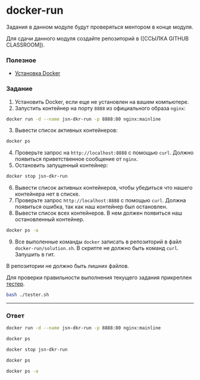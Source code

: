 # docker-run

Задания в данном модуле будут проверяться ментором в конце модуля.

Для сдачи данного модуля создайте репозиторий в ([ССЫЛКА GITHUB CLASSROOM]).

### Полезное

- [Установка Docker](https://docs.docker.com/get-docker/)

### Задание

1. Установить Docker, если еще не установлен на вашем компьютере.
2. Запустить контейнер на порту `8888` из официального образа `nginx`:

```bash
docker run -d --name jsn-dkr-run -p 8888:80 nginx:mainline
```

3. Вывести список активных контейнеров:

```bash
docker ps
```

4. Проверьте запрос на `http://localhost:8888` с помощью `curl`. Должно появиться приветственное сообщение от `nginx`.
5. Остановить запущенный контейнер:

```bash
docker stop jsn-dkr-run
```

6. Вывести список активных контейнеров, чтобы убедиться что нашего контейнера нет в списке.
7. Проверьте запрос `http://localhost:8888` с помощью `curl`. Должна появиться ошибка, так как наш контейнер был остановлен.
8. Вывести список всех контейнеров. В нем должен появиться наш остановленный контейнер.

```bash
docker ps -a
```

9. Все выполенные команды `docker` записать в репозиторий в файл `docker-run/solution.sh`. В скрипте не должно быть команд `curl`.
   Запушить в гит.

В репозитории не должно быть лишних файлов.

Для проверки правильности выполнения текущего задания прикреплен [тестер][tester].

```bash
bash ./tester.sh
```

[tester]: https://stepik.org/media/attachments/lesson/691221/tester-docker-run.sh

---

### Ответ

```bash
docker run -d --name jsn-dkr-run -p 8888:80 nginx:mainline

docker ps

docker stop jsn-dkr-run

docker ps

docker ps -a
